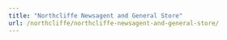 ```yaml
---
title: "Northcliffe Newsagent and General Store"
url: /northcliffe/northcliffe-newsagent-and-general-store/
---
```

